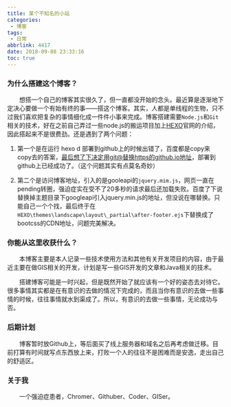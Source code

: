 ```yaml
---
title: 某个不知名的小站
categories:
 - 博客
tags:
 - 日常
abbrlink: 4417
date: 2018-09-08 23:33:16
toc: true
---
```



### 为什么搭建这个博客？

&emsp;&emsp;想搭一个自己的博客其实很久了，但一直都没开始的念头。最近算是逐渐地下定决心要做一个有始有终的事——搭这个博客。其实，人都是单线程的生物，只不过我们喜欢把复杂的事情细化成一件件小事来完成。博客搭建需要`Node.js`和`Git`相关的技术，好在之前自己弄过一些node.js的搬运项目加上[HEXO](https://hexo.io/zh-cn/)官网的介绍，因此搭起来不是很费劲。还是遇到了两个问题：

1. 第一个是在运行 hexo d 部署到github上的时候出错了，百度都是copy来copy去的答案，最后想了下决定用git@替换https的github.io地址，部署到github上已经成功了。（这个问题其实有点莫名奇妙）

2. 第二个是访问博客地址，引入的是gooleapi的`jquery.mim.js`，网页一直在pending转圈，强迫症实在受不了20多秒的请求最后还加载失败。百度了下说替换掉主题目录下googleapi引入jquery.min.js的地址，但没说在哪替换。只能自己一个个找，最后终于在`HEXO\themes\landscape\layout\_partial\after-footer.ejs`下替换成了bootcss的CDN地址，问题完美解决。

### 你能从这里收获什么？

&emsp;&emsp;本博客主要是本人记录一些技术使用方法和其他有关开发项目的内容，由于最近主要在做GIS相关的开发，计划是写一些GIS开发的文章和Java相关的技术。

&emsp;&emsp;搭建博客可能是一时兴起，但是既然开始了就应该有一个好的姿态去对待它。很多事情其实都是在有意识的去做的情况下完成的，而且当你有意识的去做一些事情的时候，往往事情就水到渠成了。所以，有意识的去做一些事情，无论成功与否。
<!--more-->

### 后期计划

&emsp;&emsp;博客暂时放Github上，等后面买了线上服务器和域名之后再考虑做迁移。目前打算有时间就写点东西放上来，打败一个人的往往不是困难而是安逸，走出自己的舒适区。

### 关于我

&emsp;&emsp;一个强迫症患者，Chromer、Githuber、Coder、GISer。
